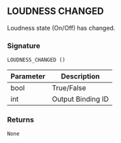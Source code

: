 ## LOUDNESS CHANGED

Loudness state (On/Off) has changed.


### Signature

`LOUDNESS_CHANGED ()`


| Parameter | Description |
| --- | --- |
| bool | True/False |
| int | Output Binding ID |


### Returns

`None`